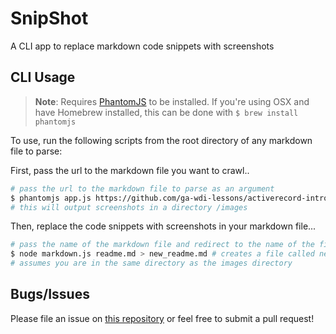 # SnipShot

A CLI app to replace markdown code snippets with screenshots

## CLI Usage
> **Note**: Requires [PhantomJS](http://phantomjs.org/) to be installed.
If you're using OSX and have Homebrew installed, this can be done with
`$ brew install phantomjs`

To use, run the following scripts from the root directory of any markdown file to parse:

First, pass the url to the markdown file you want to crawl..

```bash
# pass the url to the markdown file to parse as an argument
$ phantomjs app.js https://github.com/ga-wdi-lessons/activerecord-intro
# this will output screenshots in a directory /images
```

Then, replace the code snippets with screenshots in your markdown file...

```bash
# pass the name of the markdown file and redirect to the name of the file to create
$ node markdown.js readme.md > new_readme.md # creates a file called new_readme.md
# assumes you are in the same directory as the images directory
```

## Bugs/Issues

Please file an issue on [this repository](https://github.com/nolds9/markdown-code-to-png/issues) or
feel free to submit a pull request!
